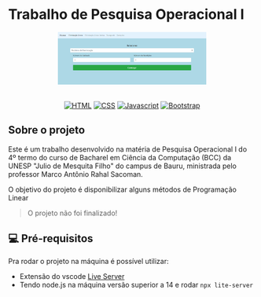 # Trabalho de Pesquisa Operacional I

<div align="center">
  <img style="width: 60%" src="./imgs/po-i.png" alt="Exemplo imagem">
</div>

<br />

<div align="center" >

[![HTML](https://img.shields.io/badge/HTML-Code?style=for-the-badge&logo=html5&logoColor=white&color=4285F4)](https://www.w3.org/html/)
[![CSS](https://img.shields.io/badge/CSS-Code?style=for-the-badge&logo=css3&logoColor=white&color=1572B6)](https://www.w3.org/Style/CSS/)
[![Javascript][Javascript.com]][Javascript]
[![Bootstrap](https://img.shields.io/badge/Bootstrap-Code?style=for-the-badge&logo=bootstrap&logoColor=white&color=7952B3)](https://getbootstrap.com/)

</div>


## Sobre o projeto 

Este é um trabalho desenvolvido na matéria de Pesquisa Operacional I
do 4º termo do curso de Bacharel em Ciência da Computação (BCC) da
UNESP "Julio de Mesquita Filho" do campus de Bauru, ministrada pelo professor Marco Antônio Rahal Sacoman.

O objetivo do projeto é disponibilizar alguns métodos de Programação Linear

> O projeto não foi finalizado!

## 💻 Pré-requisitos

Pra rodar o projeto na máquina é possível utilizar: 

- Extensão do vscode [Live Server](https://marketplace.visualstudio.com/items?itemName=ritwickdey.LiveServer)
- Tendo node.js na máquina versão superior a 14 e rodar `npx lite-server`



[Javascript.com]: https://img.shields.io/badge/Javascript-Code?style=for-the-badge&logo=javascript&logoColor=yellow&color=white
[Javascript]: https://developer.mozilla.org/pt-BR/docs/Web/JavaScript

[Javascript.com]: https://img.shields.io/badge/Javascript-Code?style=for-the-badge&logo=javascript&logoColor=yellow&color=white
[Javascript]: https://developer.mozilla.org/pt-BR/docs/Web/JavaScript